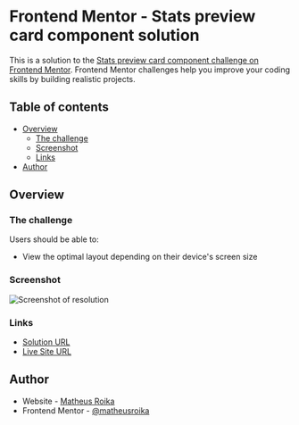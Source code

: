 # Frontend Mentor - Stats preview card component solution

This is a solution to the [Stats preview card component challenge on Frontend Mentor](https://www.frontendmentor.io/challenges/stats-preview-card-component-8JqbgoU62). Frontend Mentor challenges help you improve your coding skills by building realistic projects. 

## Table of contents

- [Overview](#overview)
  - [The challenge](#the-challenge)
  - [Screenshot](#screenshot)
  - [Links](#links)
- [Author](#author)

## Overview

### The challenge

Users should be able to:

- View the optimal layout depending on their device's screen size

### Screenshot

![Screenshot of resolution](./screenshot.jpg)

### Links

- [Solution URL](https://your-solution-url.com)
- [Live Site URL](https://your-live-site-url.com)

## Author

- Website - [Matheus Roika](http://roika.design)
- Frontend Mentor - [@matheusroika](https://www.frontendmentor.io/profile/matheusroika)